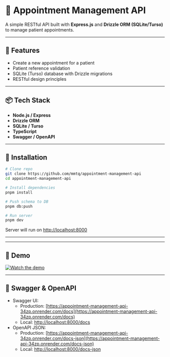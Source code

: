 # 🏥 Appointment Management API

A simple RESTful API built with **Express.js** and **Drizzle ORM (SQLite/Turso)** to manage patient appointments.

---

## 🚀 Features
- Create a new appointment for a patient
- Patient reference validation
- SQLite (Turso) database with Drizzle migrations
- RESTful design principles

---

## 📦 Tech Stack
- **Node.js / Express**
- **Drizzle ORM**
- **SQLite / Turso**
- **TypeScript**
- **Swagger / OpenAPI**

---

## 🔧 Installation

```bash
# Clone repo
git clone https://github.com/mmtq/appointment-management-api
cd appointment-management-api

# Install dependencies
pnpm install

# Push schema to DB
pnpm db:push

# Run server
pnpm dev
```

Server will run on [http://localhost:8000](http://localhost:8000)

---
---

## 🎥 Demo

[![Watch the demo](https://maroon-electronic-gamefowl-694.mypinata.cloud/ipfs/bafkreiddbmhscum6cicxhujoaijp4vcxelc6p7bsuwxfja52jkw5obxnce)](https://drive.google.com/file/d/1CETavuRFk3b4Fha_vj4ri6UrCRZXNAi3/view?usp=drive_link)

---

## 📑 Swagger & OpenAPI

- Swagger UI:
  - Production: [https://appointment-management-api-34zp.onrender.com/docs](https://appointment-management-api-34zp.onrender.com/docs)
  - Local: [http://localhost:8000/docs](http://localhost:8000/docs)
- OpenAPI JSON:
  - Production: [https://appointment-management-api-34zp.onrender.com/docs-json](https://appointment-management-api-34zp.onrender.com/docs-json)
  - Local: [http://localhost:8000/docs-json](http://localhost:8000/docs-json)
